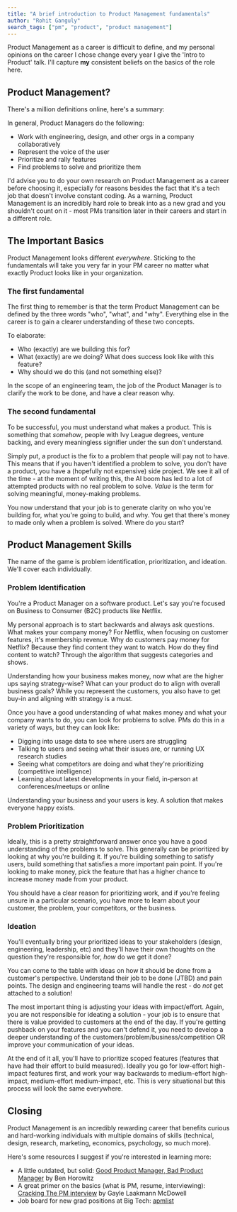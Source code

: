 ```yaml
---
title: "A brief introduction to Product Management fundamentals"
author: "Rohit Ganguly"
search_tags: ["pm", "product", "product management"]
---
```


Product Management as a career is difficult to define, and my personal opinions on the career I chose change every year I give the 'Intro to Product' talk. I'll capture **my** consistent beliefs on the basics of the role here.

## Product Management?

There's a million definitions online, here's a summary:

In general, Product Managers do the following:
- Work with engineering, design, and other orgs in a company collaboratively
- Represent the voice of the user
- Prioritize and rally features
- Find problems to solve and prioritize them

I'd advise you to do your own research on Product Management as a career before choosing it, especially for reasons besides the fact that it's a tech job that doesn't involve constant coding. As a warning, Product Management is an incredibly hard role to break into as a new grad and you shouldn't count on it - most PMs transition later in their careers and start in a different role.

## The Important Basics

Product Management looks different *everywhere*. Sticking to the fundamentals will take you very far in your PM career no matter what exactly Product looks like in your organization. 

### The first fundamental
The first thing to remember is that the term Product Management can be defined by the three words "who", "what", and "why". Everything else in the career is to gain a clearer understanding of these two concepts.

To elaborate:
- Who (exactly) are we building this for?
- What (exactly) are we doing? What does success look like with this feature?
- Why should we do this (and not something else)?

In the scope of an engineering team, the job of the Product Manager is to clarify the work to be done, and have a clear reason why.

### The second fundamental
To be successful, you must understand what makes a product. This is something that *somehow*, people with Ivy League degrees, venture backing, and every meaningless signifier under the sun don't understand.

Simply put, a product is the fix to a problem that people will pay not to have. This means that if you haven't identified a problem to solve, you don't have a product, you have a (hopefully not expensive) side project. We see it all of the time - at the moment of writing this, the AI boom has led to a lot of attempted products with no real problem to solve. *Value* is the term for solving meaningful, money-making problems.

You now understand that your job is to generate clarity on who you're building for, what you're going to build, and why. You get that there's money to made only when a problem is solved. Where do you start?

## Product Management Skills

The name of the game is problem identification, prioritization, and ideation. We'll cover each individually.

### Problem Identification

You're a Product Manager on a software product. Let's say you're focused on Business to Consumer (B2C) products like Netflix.

My personal approach is to start backwards and always ask questions. What makes your company money? For Netflix, when focusing on customer features, it's  membership revenue. Why do customers pay money for Netflix? Because they find content they want to watch. How do they find content to watch? Through the algorithm that suggests categories and shows.

Understanding how your business makes money, now what are the higher ups saying strategy-wise? What can your product do to align with  overall business goals? While you represent the customers, you also have to get buy-in and aligning with strategy is a must.

Once you have a good understanding of what makes money and what your company wants to do, you can look for problems to solve. PMs do this in a variety of ways, but they can look like:

- Digging into usage data to see where users are struggling
- Talking to users and seeing what their issues are, or running UX research studies
- Seeing what competitors are doing and what they're prioritizing (competitive intelligence)
- Learning about latest developments in your field, in-person at conferences/meetups or online

Understanding your business and your users is key. A solution that makes everyone happy exists.

### Problem Prioritization

Ideally, this is a pretty straightforward answer once you have a good understanding of the problems to solve. This generally can be prioritized by looking at why you're building it. If you're building something to satisfy users, build something that satisfies a more important pain point. If you're looking to make money, pick the feature that has a higher chance to increase money made from your product.

You should have a clear reason for prioritizing work, and if you're feeling unsure in a particular scenario, you have more to learn about your customer, the problem, your competitors, or the business.

### Ideation

You'll eventually bring your prioritized ideas to your stakeholders (design, engineering, leadership, etc) and they'll have their own thoughts on the question they're responsible for, *how* do we get it done? 

You can come to the table with ideas on how it should be done from a customer's perspective. Understand their job to be done (JTBD) and pain points. The design and engineering teams will handle the rest - do *not* get attached to a solution! 

The most important thing is adjusting your ideas with impact/effort. Again, you are not responsible for ideating a solution - your job is to ensure that there is value provided to customers at the end of the day. If you're getting pushback on your features and you can't defend it, you need to develop a deeper understanding of the customers/problem/business/competition OR improve your communication of your ideas.

At the end of it all, you'll have to prioritize scoped features (features that have had their effort to build measured). Ideally you go for low-effort high-impact features first, and work your way backwards to medium-effort high-impact, medium-effort medium-impact, etc. This is very situational but this process will look the same everywhere.

## Closing

Product Management is an incredibly rewarding career that benefits curious and hard-working individuals with multiple domains of skills (technical, design, research, marketing, economics, psychology, so much more).

Here's some resources I suggest if you're interested in learning more:

- A little outdated, but solid: [Good Product Manager, Bad Product Manager](https://a16z.com/good-product-manager-bad-product-manager/) by Ben Horowitz
- A great primer on the basics (what is PM, resume, interviewing): [Cracking The PM interview](https://www.crackingthepminterview.com/) by Gayle Laakmann McDowell
- Job board for new grad positions at Big Tech: [apmlist](https://apmlist.com)
